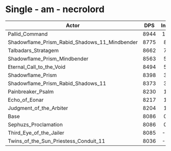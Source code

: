 # Single - am - necrolord
| Actor | DPS | Increase |
|---|:---:|:---:|
|Pallid_Command|8944|10.61%|
|Shadowflame_Prism_Rabid_Shadows_11_Mindbender|8775|8.52%|
|Talbadars_Stratagem|8662|7.13%|
|Shadowflame_Prism_Mindbender|8563|5.90%|
|Eternal_Call_to_the_Void|8494|5.04%|
|Shadowflame_Prism|8398|3.86%|
|Shadowflame_Prism_Rabid_Shadows_11|8373|3.55%|
|Painbreaker_Psalm|8230|1.77%|
|Echo_of_Eonar|8217|1.62%|
|Judgment_of_the_Arbiter|8204|1.45%|
|Base|8086|0.00%|
|Sephuzs_Proclamation|8086|0.00%|
|Third_Eye_of_the_Jailer|8085|-0.01%|
|Twins_of_the_Sun_Priestess_Conduit_11|8036|-0.62%|

